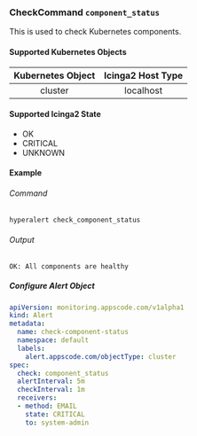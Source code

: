### CheckCommand `component_status`

This is used to check Kubernetes components.

#### Supported Kubernetes Objects

| Kubernetes Object   | Icinga2 Host Type  |
| :---:               | :---:              |
| cluster             | localhost          |

#### Supported Icinga2 State

* OK
* CRITICAL
* UNKNOWN

#### Example
###### Command
```sh
hyperalert check_component_status
```
###### Output
```
OK: All components are healthy
```

##### Configure Alert Object

```yaml
apiVersion: monitoring.appscode.com/v1alpha1
kind: Alert
metadata:
  name: check-component-status
  namespace: default
  labels:
    alert.appscode.com/objectType: cluster
spec:
  check: component_status
  alertInterval: 5m
  checkInterval: 1m
  receivers:
  - method: EMAIL
    state: CRITICAL
    to: system-admin
```
